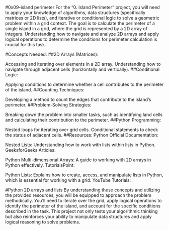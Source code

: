 #0x09-island perimeter
For the “0. Island Perimeter” project, you will need to apply your knowledge of algorithms, data structures (specifically matrices or 2D lists), and iterative or conditional logic to solve a geometric problem within a grid context. The goal is to calculate the perimeter of a single island in a grid, where the grid is represented by a 2D array of integers. Understanding how to navigate and analyze 2D arrays and apply logical operations to determine the conditions for perimeter calculation is crucial for this task.

#Concepts Needed:
##2D Arrays (Matrices):

Accessing and iterating over elements in a 2D array.
Understanding how to navigate through adjacent cells (horizontally and vertically).
##Conditional Logic:

Applying conditions to determine whether a cell contributes to the perimeter of the island.
##Counting Techniques:

Developing a method to count the edges that contribute to the island’s perimeter.
##Problem-Solving Strategies:

Breaking down the problem into smaller tasks, such as identifying land cells and calculating their contribution to the perimeter.
##Python Programming:

Nested loops for iterating over grid cells.
Conditional statements to check the status of adjacent cells.
##Resources:
Python Official Documentation:

Nested Lists: Understanding how to work with lists within lists in Python.
GeeksforGeeks Articles:

Python Multi-dimensional Arrays: A guide to working with 2D arrays in Python effectively.
TutorialsPoint:

Python Lists: Explains how to create, access, and manipulate lists in Python, which is essential for working with a grid.
YouTube Tutorials:

#Python 2D arrays and lists
By understanding these concepts and utilizing the provided resources, you will be equipped to approach the problem methodically. You’ll need to iterate over the grid, apply logical operations to identify the perimeter of the island, and account for the specific conditions described in the task. This project not only tests your algorithmic thinking but also reinforces your ability to manipulate data structures and apply logical reasoning to solve problems.
